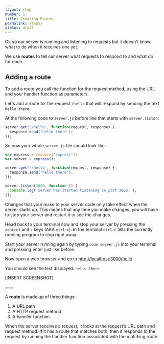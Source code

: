 ```yaml
---
layout: step
number: 5
title: Creating Routes
permalink: step5/
status: draft
---
```


Ok so our server is running and listening to requests but it doesn't know what to do when it receives one yet.

We use **routes** to tell our server what requests to respond to and what do for each.

## Adding a route

To add a route you call the function for the request method, using the URL and your handler function as parameters.

Let's add a route for the request `/hello` that will respond by sending the text `hello there`.


At the following code to `server.js` before line that starts with `server.listen`:

```js
server.get('/hello', function(request, response) {
  response.send('hello there');
});
```

So now your whole `server.js` file should look like: 

```javascript
var express = require('express');
var server = express();

server.get('/hello', function(request, response) {
  response.send('hello there');
});

server.listen(3000, function () {
  console.log('Server has started listening on port 3000.');
});
```

Changes that your make to your server code only take effect when the server starts up.  This means that any time you make changes, you will have to stop your server and restart it to see the changes.

Head back to your terminal now and stop your server by pressing the `control` and `c` keys (AKA `ctrl-c`).  In the terminal `ctrl-c` tells the currently running program to stop right away.

Start your server running again by typing `node server.js` into your terminal and pressing enter just like before.

Now open a web browser and go to <http://localhost:3000/hello>

You should see the text displayed: `hello there`

[INSERT SCREENSHOT]



===

A **route** is made up of three things:

1. A URL path
2. A HTTP request method
3. A handler function

When the server receives a request, it looks at the request’s URL path and request method. If it has a route that matches both, then it responds to the request by running the handler function associated with the matching route.

<!-- 
We add routes to our server to tell it which requests to respond to, and what to do for the response in each case. -->


